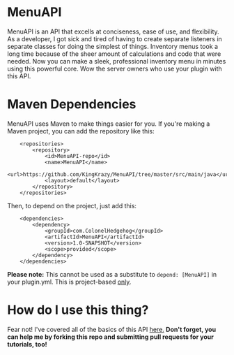 # MenuAPI
MenuAPI is an API that excells at conciseness, ease of use, and flexibility. As a developer, I got sick and tired of having to create separate listeners in separate classes for doing the simplest of things. Inventory menus took a long time because of the sheer amount of calculations and code that were needed. Now you can make a sleek, professional inventory menu in minutes using this powerful core. Wow the server owners who use your plugin with this API.

# Maven Dependencies
MenuAPI uses Maven to make things easier for you. If you're making a Maven project, you can add the repository like this:

```
	<repositories>
		<repository>
			<id>MenuAPI-repo</id>
			<name>MenuAPI</name>
			<url>https://github.com/KingKrazy/MenuAPI/tree/master/src/main/java</url>
			<layout>default</layout>
		</repository>
	</repositories>
```
Then, to depend on the project, just add this:
```
	<dependencies>
		<dependency>
			<groupId>com.ColonelHedgehog</groupId>
			<artifactId>MenuAPI</artifactId>
			<version>1.0-SNAPSHOT</version>
			<scope>provided</scope>
		</dependency>
	</dependencies>
```

<b>Please note:</b> This cannot be used as a substitute to <code>depend: [MenuAPI]</code> in your plugin.yml. This is project-based <u>only</u>.

# How do I use this thing?
Fear not! I've covered all of the basics of this API <a href="https://github.com/KingKrazy/MenuAPI/blob/master/Tutorials/Basics.md">here.</a> <b>Don't forget, you can help me by forking this repo and submitting pull requests for your tutorials, too!</b>
